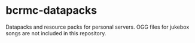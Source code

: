 # bcrmc-datapacks

Datapacks and resource packs for personal servers. OGG files for jukebox songs are not included
in this repository.
